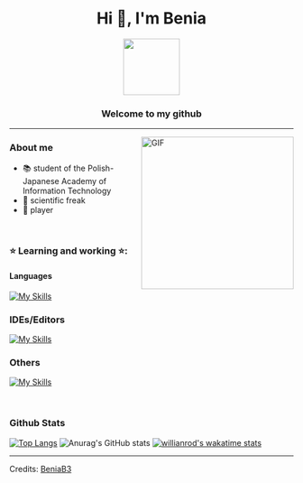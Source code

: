 
<h1 align="center">Hi 👋, I'm Benia</h1>
<div id="header" align="center">

  <img src="https://media.giphy.com/media/v1.Y2lkPTc5MGI3NjExZmFmZTExYTBjNjI3ZTEyYTIwMDhjN2E2YzNiMDhlMDU1NDg1MmRkMyZjdD1n/6vj5quVNRhoQw/giphy.gif" width="100"/>
</div>
<h3 align="center">Welcome to my github </h3>





----






<img align="right" height="270px" alt="GIF" src="https://user-images.githubusercontent.com/104169955/221680189-a0f02da4-2548-4565-a786-71201db22a46.gif" />

### About me
- 📚 student of the Polish-Japanese Academy of Information Technology
- 🌌 scientific freak
- 👾 player

<br>

### ⭐ Learning and working ⭐: 
#### Languages
[![My Skills](https://skillicons.dev/icons?i=java,python,cpp,&theme=dark)](https://skillicons.dev)

### IDEs/Editors

[![My Skills](https://skillicons.dev/icons?i=vscode,idea,vim&theme=dark)](https://skillicons.dev)

### Others
[![My Skills](https://skillicons.dev/icons?i=git&theme=dark)](https://skillicons.dev)


   

<br>



### Github Stats

[![Top Langs](https://github-readme-stats.vercel.app/api/top-langs/?username=beniab3&layout=compact&theme=rose_pine)](https://github.com/anuraghazra/github-readme-stats)
![Anurag's GitHub stats](https://github-readme-stats.vercel.app/api?username=BeniaB3&show_icons=true&theme=rose_pine)
[![willianrod's wakatime stats](https://github-readme-stats.vercel.app/api/wakatime?username=beniab3&layout=compact&theme=rose_pine)](https://github.com/anuraghazra/github-readme-stats)



-----
Credits: [BeniaB3](https://github.com/beniab3)




